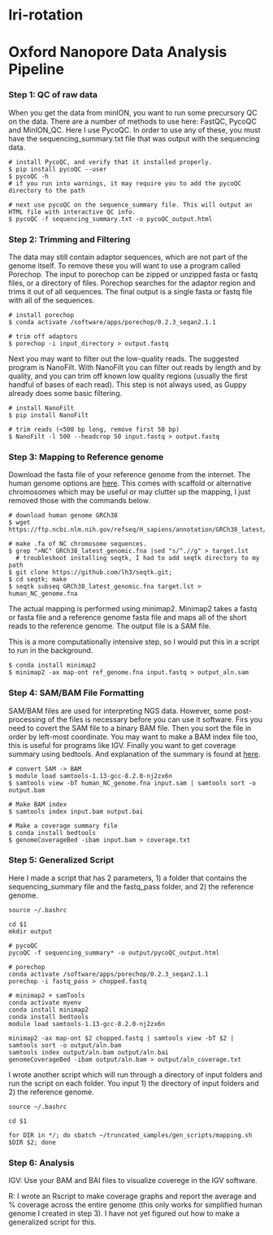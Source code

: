 # lri-rotation

# Oxford Nanopore Data Analysis Pipeline

### Step 1: QC of raw data

When you get the data from minION, you want to run some precursory QC on the data. There are a number of methods to use here: FastQC, PycoQC and MinION_QC. Here I use PycoQC. In order to use any of these, you must have the sequencing_summary.txt file that was output with the sequencing data.

```
# install PycoQC, and verify that it installed properly.
$ pip install pycoQC --user
$ pycoQC -h
# if you run into warnings, it may require you to add the pycoQC directory to the path

# next use pycoQC on the sequence_summary file. This will output an HTML file with interactive QC info.
$ pycoQC -f sequencing_summary.txt -o pycoQC_output.html

```

### Step 2: Trimming and Filtering

The data may still contain adaptor sequences, which are not part of the genome itself. To remove these you will want to use a program called Porechop. The input to porechop can be zipped or unzipped fasta or fastq files, or a directory of files. Porechop searches for the adaptor region and trims it out of all sequences. The final output is a single fasta or fastq file with all of the sequences.

```
# install porechop
$ conda activate /software/apps/porechop/0.2.3_seqan2.1.1

# trim off adaptors
$ porechop -i input_directory > output.fastq
```

Next you may want to filter out the low-quality reads. The suggested program is NanoFilt. With NanoFilt you can filter out reads by length and by quality, and you can trim off known low quality regions (usually the first handful of bases of each read). This step is not always used, as Guppy already does some basic filtering.

```
# install NanoFilt
$ pip install NanoFilt

# trim reads (<500 bp long, remove first 50 bp)
$ NanoFilt -l 500 --headcrop 50 input.fastq > output.fastq
```

### Step 3: Mapping to Reference genome

Download the fasta file of your reference genome from the internet. The human genome options are [here](https://www.ncbi.nlm.nih.gov/genome/guide/human/). This comes with scaffold or alternative chromosomes which may be useful or may clutter up the mapping, I just removed those with the commands below.

```
# download human genome GRCh38
$ wget https://ftp.ncbi.nlm.nih.gov/refseq/H_sapiens/annotation/GRCh38_latest/refseq_identifiers/GRCh38_latest_genomic.fna.gz

# make .fa of NC chromosome sequences.
$ grep ">NC" GRCh38_latest_genomic.fna |sed "s/^.//g" > target.lst
  # troubleshoot installing seqtk, I had to add seqtk directory to my path
$ git clone https://github.com/lh3/seqtk.git;
$ cd seqtk; make
$ seqtk subseq GRCh38_latest_genomic.fna target.lst > human_NC_genome.fna
```

The actual mapping is performed using minimap2. Minimap2 takes a fastq or fasta file and a reference genome fasta file and maps all of the short reads to the reference genome. The output file is a SAM file.

This is a more computationally intensive step, so I would put this in a script to run in the background.

```
$ conda install minimap2
$ minimap2 -ax map-ont ref_genome.fna input.fastq > output_aln.sam
```

### Step 4: SAM/BAM File Formatting

SAM/BAM files are used for interpreting NGS data. However, some post-processing of the files is necessary before you can use it software. Firs you need to covert the SAM file to a binary BAM file. Then you sort the file in order by left-most coordinate. You may want to make a BAM index file too, this is useful for programs like IGV. Finally you want to get coverage summary using bedtools. And explanation of the summary is found at [here](https://bedtools.readthedocs.io/en/latest/content/tools/genomecov.html).

```
# convert SAM -> BAM
$ module load samtools-1.13-gcc-8.2.0-nj2zx6n
$ samtools view -bT human_NC_genome.fna input.sam | samtools sort -o output.bam

# Make BAM index
$ samtools index input.bam output.bai

# Make a coverage summary file
$ conda install bedtools
$ genomeCoverageBed -ibam input.bam > coverage.txt
```

### Step 5: Generalized Script
Here I made a script that has 2 parameters, 1) a folder that contains the sequencing_summary file and the fastq_pass folder, and 2) the reference genome.
```
source ~/.bashrc

cd $1
mkdir output

# pycoQC
pycoQC -f sequencing_summary* -o output/pycoQC_output.html

# porechop
conda activate /software/apps/porechop/0.2.3_seqan2.1.1
porechop -i fastq_pass > chopped.fastq

# minimap2 + samTools
conda activate myenv
conda install minimap2
conda install bedtools
module load samtools-1.13-gcc-8.2.0-nj2zx6n

minimap2 -ax map-ont $2 chopped.fastq | samtools view -bT $2 | samtools sort -o output/aln.bam
samtools index output/aln.bam output/aln.bai
genomeCoverageBed -ibam output/aln.bam > output/aln_coverage.txt
```
I wrote another script which will run through a directory of input folders and run the script on each folder. You input 1) the directory of input folders and 2) the reference genome.
```
source ~/.bashrc

cd $1

for DIR in */; do sbatch ~/truncated_samples/gen_scripts/mapping.sh $DIR $2; done
```

### Step 6: Analysis
IGV:
Use your BAM and BAI files to visualize coverege in the IGV software.

R:
I wrote an Rscript to make coverage graphs and report the average and % coverage across the entire genome (this only works for simplified human genome I created in step 3). I have not yet figured out how to make a generalized script for this. 




